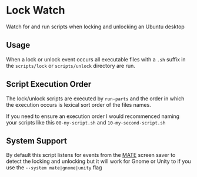 # Lock Watch

Watch for and run scripts when locking and unlocking an Ubuntu desktop

## Usage

When a lock or unlock event occurs all executable files with a `.sh` suffix in
the `scripts/lock` or `scripts/unlock` directory are run.

## Script Execution Order

The lock/unlock scripts are executed by `run-parts` and the order in which the
execution occurs is lexical sort order of the files names.

If you need to ensure an execution order I would recommenced naming your scripts
like this `00-my-script.sh` and `10-my-second-script.sh`

## System Support

By default this script listens for events from the [MATE](http://mate-desktop.org/)
screen saver to detect the locking and unlocking but it will work for Gnome or Unity
to if you use the `--system mate|gnome|unity` flag
